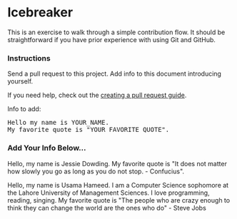# Icebreaker

This is an exercise to walk through a simple contribution flow. It should be straightforward if you have prior experience with using Git and GitHub.

### Instructions
Send a pull request to this project. Add info to this document introducing yourself.

If you need help, check out the [creating a pull request guide](../contributing/CreatingAPullRequest.md).

Info to add:

<pre>
Hello my name is YOUR_NAME.
My favorite quote is "YOUR_FAVORITE_QUOTE".
</pre>

### Add Your Info Below...

Hello, my name is Jessie Dowding.
My favorite quote is "It does not matter how slowly you go as long as you do not stop. - Confucius".

Hello, my name is Usama Hameed.
I am a Computer Science sophomore at the Lahore University of Management Sciences. I love programming, reading, singing. My favorite quote is "The people who are crazy enough to think they can change the world are the ones who do" - Steve Jobs
